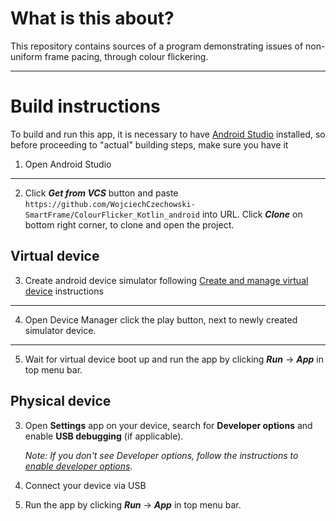 # What is this about?
This repository contains sources of a program demonstrating issues of non-uniform frame pacing, through colour flickering.

---

# Build instructions

To build and run this app, it is necessary to have [Android Studio](https://developer.android.com/studio) installed, so before proceeding to "actual" building steps, make sure you have it

1. Open Android Studio

---

2. Click **_Get from VCS_** button and paste `https://github.com/WojciechCzechowski-SmartFrame/ColourFlicker_Kotlin_android` into URL. Click **_Clone_** on bottom right corner, to clone and open the project.

## Virtual device

3. Create android device simulator following [Create and manage virtual device](https://developer.android.com/studio/run/managing-avds) instructions

---

4. Open Device Manager click the play button, next to newly created simulator device.

---

5. Wait for virtual device boot up and run the app by clicking **_Run_** -> **_App_** in top menu bar.

## Physical device

3. Open **Settings** app on your device, search for **Developer options** and enable **USB debugging** (if applicable).

   _Note: If you don't see Developer options, follow the instructions to [enable developer options](https://developer.android.com/studio/run/device#:~:text=the%20instructions%20to-,enable%20developer%20options,-.)._

4. Connect your device via USB
5. Run the app by clicking **_Run_** -> **_App_** in top menu bar.
